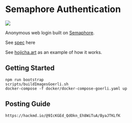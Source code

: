 # Semaphore Authentication

![](packages/frontend/img/og_hojicha.png)

Anonymous web login built on [Semaphore](https://github.com/kobigurk/semaphore#semaphore).

See [spec](https://hackmd.io/HefATMWnRN6qrngW7iZ1Eg) here

See [hojicha.art](https://hojicha.art) as an example of how it works.

## Getting Started

```
npm run bootstrap
scripts/buildImagesGoerli.sh
docker-compose -f docker/docker-compose-goerli.yaml up
```

## Posting Guide

```
https://hackmd.io/@9IcKGEd_QdOkn_Eh8WiTuA/ByaJTKLfK
```
